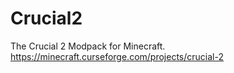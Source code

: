 # Crucial2

The Crucial 2 Modpack for Minecraft.  
https://minecraft.curseforge.com/projects/crucial-2
